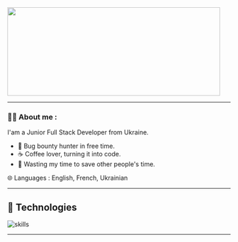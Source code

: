 <div id="header" align="left">
  <img src="[https://giphy.com/embed/10zxDv7Hv5RF9C](https://giphy.com/gifs/loop-computer-matrix-10zxDv7Hv5RF9C)" width="480" height="200" frameBorder="0" class="giphy-embed" allowFullScreen></img>
</div>

---

### :man_technologist: About me :

I'am a Junior Full Stack Developer from Ukraine.

- 🔏 Bug bounty hunter in free time.
- ☕ Coffee lover, turning it into code.
- 🎯 Wasting my time to save other people's time.

🌐 Languages : English, French, Ukrainian

---

## 🔧 Technologies

![skills](https://skillicons.dev/icons?i=html,css,sass,js,nodejs,react,figma,git,vscode,jquery&theme=light)

---

